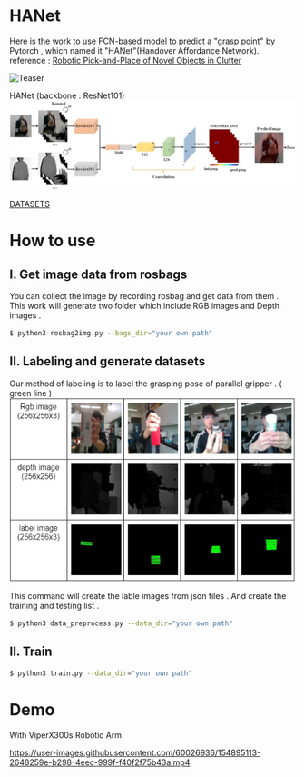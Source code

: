 # HANet

Here is the work to use FCN-based model to predict a "grasp point" by Pytorch , which named it "HANet"(Handover Affordance Network).<br>
reference : [Robotic Pick-and-Place of Novel Objects in Clutter](https://arxiv.org/pdf/1710.01330.pdf)

![Teaser](figure/demo.png)

HANet (backbone : ResNet101)<br>
![Teaser](figure/model.png)

[DATASETS](https://drive.google.com/file/d/13vRFPhruy37sk3Tzo4Z6dyw--TFWSIuH/view?usp=sharing)

# How to use

## I. Get image data from rosbags
You can collect the image by recording rosbag and get data from them . This work will generate two folder which include RGB images and Depth images .
```bash
$ python3 rosbag2img.py --bags_dir="your own path"
```

## II. Labeling and generate datasets
Our method of labeling is to label the grasping pose of parallel gripper . ( green line )
![Dataset](figure/datasets.png)

This command will create the lable images from json files . And create the training and testing list .
```bash
$ python3 data_preprocess.py --data_dir="your own path"
```
## II. Train
```bash
$ python3 train.py --data_dir="your own path"
```
# Demo
With ViperX300s Robotic Arm

https://user-images.githubusercontent.com/60026936/154895113-2648259e-b298-4eec-999f-f40f2f75b43a.mp4




